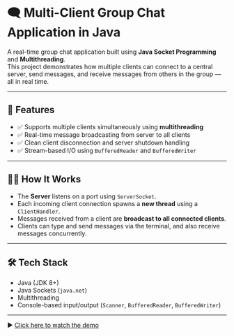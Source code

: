 # 🗨️ Multi-Client Group Chat Application in Java

A real-time group chat application built using **Java Socket Programming** and **Multithreading**.  
This project demonstrates how multiple clients can connect to a central server, send messages, and receive messages from others in the group — all in real time.

---

## 🚀 Features

- ✅ Supports multiple clients simultaneously using **multithreading**
- ✅ Real-time message broadcasting from server to all clients
- ✅ Clean client disconnection and server shutdown handling
- ✅ Stream-based I/O using `BufferedReader` and `BufferedWriter`

---

## 🧑‍💻 How It Works

- The **Server** listens on a port using `ServerSocket`.
- Each incoming client connection spawns a **new thread** using a `ClientHandler`.
- Messages received from a client are **broadcast to all connected clients**.
- Clients can type and send messages via the terminal, and also receive messages concurrently.

---

## 🛠️ Tech Stack

- Java (JDK 8+)
- Java Sockets (`java.net`)
- Multithreading
- Console-based input/output (`Scanner`, `BufferedReader`, `BufferedWriter`)

---
▶️ [Click here to watch the demo]((https://drive.google.com/drive/folders/1VKmJI7cgjLexQeLXD4xGtQD8mIn6FH4t?usp=sharing))
